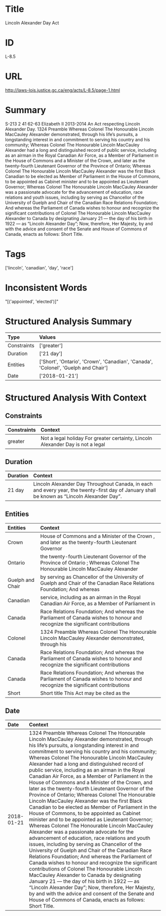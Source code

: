 # Title
Lincoln Alexander Day Act


# ID
L-8.5

# URL
http://laws-lois.justice.gc.ca/eng/acts/L-8.5/page-1.html


# Summary
S-213 2 41 62-63 Elizabeth II 2013-2014 An Act respecting Lincoln Alexander Day. 1324 Preamble Whereas Colonel The Honourable Lincoln MacCauley Alexander demonstrated, through his life’s pursuits, a longstanding interest in and commitment to serving his country and his community; Whereas Colonel The Honourable Lincoln MacCauley Alexander had a long and distinguished record of public service, including as an airman in the Royal Canadian Air Force, as a Member of Parliament in the House of Commons and a Minister of the Crown, and later as the twenty-fourth Lieutenant Governor of the Province of Ontario; Whereas Colonel The Honourable Lincoln MacCauley Alexander was the first Black Canadian to be elected as Member of Parliament in the House of Commons, to be appointed as Cabinet minister and to be appointed as Lieutenant Governor; Whereas Colonel The Honourable Lincoln MacCauley Alexander was a passionate advocate for the advancement of education, race relations and youth issues, including by serving as Chancellor of the University of Guelph and Chair of the Canadian Race Relations Foundation; And whereas the Parliament of Canada wishes to honour and recognize the significant contributions of Colonel The Honourable Lincoln MacCauley Alexander to Canada by designating January 21 — the day of his birth in 1922 — as “Lincoln Alexander Day”; Now, therefore, Her Majesty, by and with the advice and consent of the Senate and House of Commons of Canada, enacts as follows: Short Title.


# Tags
['lincoln', 'canadian', 'day', 'race']


# Inconsistent Words
"[('appointed', 'elected')]"


# Structured Analysis Summary
| Type        | Values                                                                             |
|:------------|:-----------------------------------------------------------------------------------|
| Constraints | ['greater']                                                                        |
| Duration    | ['21 day']                                                                         |
| Entities    | ['Short', 'Ontario', 'Crown', 'Canadian', 'Canada', 'Colonel', 'Guelph and Chair'] |
| Date        | ['2018-01-21']                                                                     |


# Structured Analysis With Context
 


## Constraints
| Constraints   | Context                                                                          |
|:--------------|:---------------------------------------------------------------------------------|
| greater       | Not a legal holiday For  greater certainty, Lincoln Alexander Day is not a legal |


## Duration
| Duration   | Context                                                                                                                                     |
|:-----------|:--------------------------------------------------------------------------------------------------------------------------------------------|
| 21 day     | Lincoln Alexander Day Throughout Canada, in each and every year, the twenty-first day of January shall be known as “Lincoln Alexander Day”. |


## Entities
| Entities         | Context                                                                                                                       |
|:-----------------|:------------------------------------------------------------------------------------------------------------------------------|
| Crown            | House of Commons and a Minister of the Crown , and later as the twenty-fourth Lieutenant Governor                             |
| Ontario          | the twenty-fourth Lieutenant Governor of the Province of Ontario ; Whereas Colonel The Honourable Lincoln MacCauley Alexander |
| Guelph and Chair | by serving as Chancellor of the University of Guelph and Chair of the Canadian Race Relations Foundation; And whereas         |
| Canadian         | service, including as an airman in the Royal Canadian Air Force, as a Member of Parliament in                                 |
| Canada           | Race Relations Foundation; And whereas the Parliament of Canada wishes to honour and recognize the significant contributions  |
| Colonel          | 1324 Preamble Whereas  Colonel The Honourable Lincoln MacCauley Alexander demonstrated, through his                           |
| Canada           | Race Relations Foundation; And whereas the Parliament of Canada wishes to honour and recognize the significant contributions  |
| Canada           | Race Relations Foundation; And whereas the Parliament of Canada wishes to honour and recognize the significant contributions  |
| Short            | Short title This Act may be cited as the                                                                                      |


## Date
| Date       | Context                                                                                                                                                                                                                                                                                                                                                                                                                                                                                                                                                                                                                                                                                                                                                                                                                                                                                                                                                                                                                                                                                                                                                                                                                                                                                                                                                                                                                                                                   |
|:-----------|:--------------------------------------------------------------------------------------------------------------------------------------------------------------------------------------------------------------------------------------------------------------------------------------------------------------------------------------------------------------------------------------------------------------------------------------------------------------------------------------------------------------------------------------------------------------------------------------------------------------------------------------------------------------------------------------------------------------------------------------------------------------------------------------------------------------------------------------------------------------------------------------------------------------------------------------------------------------------------------------------------------------------------------------------------------------------------------------------------------------------------------------------------------------------------------------------------------------------------------------------------------------------------------------------------------------------------------------------------------------------------------------------------------------------------------------------------------------------------|
| 2018-01-21 | 1324 Preamble Whereas Colonel The Honourable Lincoln MacCauley Alexander demonstrated, through his life’s pursuits, a longstanding interest in and commitment to serving his country and his community; Whereas Colonel The Honourable Lincoln MacCauley Alexander had a long and distinguished record of public service, including as an airman in the Royal Canadian Air Force, as a Member of Parliament in the House of Commons and a Minister of the Crown, and later as the twenty-fourth Lieutenant Governor of the Province of Ontario; Whereas Colonel The Honourable Lincoln MacCauley Alexander was the first Black Canadian to be elected as Member of Parliament in the House of Commons, to be appointed as Cabinet minister and to be appointed as Lieutenant Governor; Whereas Colonel The Honourable Lincoln MacCauley Alexander was a passionate advocate for the advancement of education, race relations and youth issues, including by serving as Chancellor of the University of Guelph and Chair of the Canadian Race Relations Foundation; And whereas the Parliament of Canada wishes to honour and recognize the significant contributions of Colonel The Honourable Lincoln MacCauley Alexander to Canada by designating January 21 — the day of his birth in 1922 — as “Lincoln Alexander Day”; Now, therefore, Her Majesty, by and with the advice and consent of the Senate and House of Commons of Canada, enacts as follows: Short Title. |


